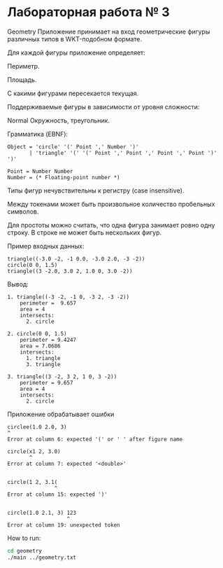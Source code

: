 # Лабораторная работа № 3
Geometry
Приложение принимает на вход геометрические фигуры различных типов в WKT-подобном формате.

Для каждой фигуры приложение определяет:

Периметр.

Площадь.

С какими фигурами пересекается текущая.

Поддерживаемые фигуры в зависимости от уровня сложности:

Normal
Окружность, треугольник.

Грамматика (EBNF):
```wkt
Object = 'circle' '(' Point ',' Number ')'
       | 'triangle' '(' '(' Point ',' Point ',' Point ',' Point ')' ')'
    
Point = Number Number
Number = (* Floating-point number *)
```

Типы фигур нечувствительны к регистру (case insensitive).

Между токенами может быть произвольное количество пробельных символов.

Для простоты можно считать, что одна фигура занимает ровно одну строку. В строке не может быть нескольких фигур.

Пример входных данных:
```wkt
triangle((-3.0 -2, -1 0.0, -3.0 2.0, -3 -2))
circle(0 0, 1.5)
triangle((3 -2.0, 3.0 2, 1.0 0, 3.0 -2))
```

Вывод:
```wkt
1. triangle((-3 -2, -1 0, -3 2, -3 -2))
    perimeter =  9.657
    area = 4
    intersects:
      2. circle

2. circle(0 0, 1.5)
    perimeter = 9.4247
    area = 7.0686
    intersects:
      1. triangle
      3. triangle

3. triangle((3 -2, 3 2, 1 0, 3 -2))
    perimeter = 9.657
    area = 4
    intersects:
      2. circle
```
Приложение обрабатывает ошибки
```
circlee(1.0 2.0, 3)
^
Error at column 6: expected '(' or ' ' after figure name

circle(x1 2, 3.0)
       ^
Error at column 7: expected '<double>'


circle(1 2, 3.1(
               ^
Error at column 15: expected ')'


circle(1.0 2.1, 3) 123
                   ^
Error at column 19: unexpected token
```

How to run:
```bash
cd geometry
./main ../geometry.txt
```
